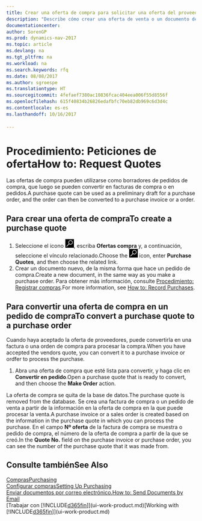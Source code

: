 ```yaml
---
title: Crear una oferta de compra para solicitar una oferta del proveedor
description: "Describe cómo crear una oferta de venta o un documento de solicitud de propuesta (RFQ) para registrar la oferta a un cliente para vender productos con determinadas condiciones."
documentationcenter: 
author: SorenGP
ms.prod: dynamics-nav-2017
ms.topic: article
ms.devlang: na
ms.tgt_pltfrm: na
ms.workload: na
ms.search.keywords: rfq
ms.date: 08/08/2017
ms.author: sgroespe
ms.translationtype: HT
ms.sourcegitcommit: 4fefaef7380ac10836fcac404eea006f55d8556f
ms.openlocfilehash: 615f40834b26826edafbfc70eb82db969c6d3d4c
ms.contentlocale: es-es
ms.lasthandoff: 10/16/2017

---
```

# <a name="how-to-request-quotes"></a><span data-ttu-id="baec1-103">Procedimiento: Peticiones de oferta</span><span class="sxs-lookup"><span data-stu-id="baec1-103">How to: Request Quotes</span></span>
<span data-ttu-id="baec1-104">Las ofertas de compra pueden utilizarse como borradores de pedidos de compra, que luego se pueden convertir en facturas de compra o en pedidos.</span><span class="sxs-lookup"><span data-stu-id="baec1-104">A purchase quote can be used as a preliminary draft for a purchase order, and the order can then be converted to a purchase invoice or a order.</span></span>


## <a name="to-create-a-purchase-quote"></a><span data-ttu-id="baec1-105">Para crear una oferta de compra</span><span class="sxs-lookup"><span data-stu-id="baec1-105">To create a purchase quote</span></span>
1. <span data-ttu-id="baec1-106">Seleccione el icono ![Buscar página o informe](media/ui-search/search_small.png "icono Buscar página o informe"), escriba **Ofertas compra** y, a continuación, seleccione el vínculo relacionado.</span><span class="sxs-lookup"><span data-stu-id="baec1-106">Choose the ![Search for Page or Report](media/ui-search/search_small.png "Search for Page or Report icon") icon, enter **Purchase Quotes**, and then choose the related link.</span></span>
2. <span data-ttu-id="baec1-107">Crear un documento nuevo, de la misma forma que hace un pedido de compra.</span><span class="sxs-lookup"><span data-stu-id="baec1-107">Create a new document, in the same way as you make a purchase order.</span></span> <span data-ttu-id="baec1-108">Para obtener más información, consulte [Procedimiento: Registrar compras](purchasing-how-record-purchases.md).</span><span class="sxs-lookup"><span data-stu-id="baec1-108">For more information, see [How to: Record Purchases](purchasing-how-record-purchases.md).</span></span>

## <a name="to-convert-a-purchase-quote-to-a-purchase-order"></a><span data-ttu-id="baec1-109">Para convertir una oferta de compra en un pedido de compra</span><span class="sxs-lookup"><span data-stu-id="baec1-109">To convert a purchase quote to a purchase order</span></span>
<span data-ttu-id="baec1-110">Cuando haya aceptado la oferta de proveedores, puede convertirla en una factura o una orden de compra para procesar la compra.</span><span class="sxs-lookup"><span data-stu-id="baec1-110">When you have accepted the vendors quote, you can convert it to a purchase invoice or ordfer to process the purchase.</span></span>

1. <span data-ttu-id="baec1-111">Abra una oferta de compra que esté lista para convertir, y haga clic en **Convertir en pedido**.</span><span class="sxs-lookup"><span data-stu-id="baec1-111">Open a purchase quote that is ready to convert, and then choose the **Make Order** action.</span></span>

<span data-ttu-id="baec1-112">La oferta de compra se quita de la base de datos.</span><span class="sxs-lookup"><span data-stu-id="baec1-112">The purchase quote is removed from the database.</span></span> <span data-ttu-id="baec1-113">Se crea una factura de compra o un pedido de venta a partir de la información en la oferta de compra en la que puede procesar la venta.</span><span class="sxs-lookup"><span data-stu-id="baec1-113">A purchase invoice or a sales order is created based on the information in the purchase quote in which you can process the purchase.</span></span> <span data-ttu-id="baec1-114">En el campo **Nº oferta** de la factura de compra se muestra o pedido de compra, el número de la oferta de compra a partir de la que se creó.</span><span class="sxs-lookup"><span data-stu-id="baec1-114">In the **Quote No.** field on the purchase invoice or purchase order, you can see the number of the purchase quote that it was made from.</span></span>

## <a name="see-also"></a><span data-ttu-id="baec1-115">Consulte también</span><span class="sxs-lookup"><span data-stu-id="baec1-115">See Also</span></span>
[<span data-ttu-id="baec1-116">Compras</span><span class="sxs-lookup"><span data-stu-id="baec1-116">Purchasing</span></span>](purchasing-manage-purchasing.md)  
[<span data-ttu-id="baec1-117">Configurar compras</span><span class="sxs-lookup"><span data-stu-id="baec1-117">Setting Up Purchasing</span></span>](purchasing-setup-purchasing.md)  
[<span data-ttu-id="baec1-118">Enviar documentos por correo electrónico.</span><span class="sxs-lookup"><span data-stu-id="baec1-118">How to: Send Documents by Email</span></span>](ui-how-send-documents-email.md)  
<span data-ttu-id="baec1-119">[Trabajar con [!INCLUDE[d365fin](includes/d365fin_md.md)]](ui-work-product.md)</span><span class="sxs-lookup"><span data-stu-id="baec1-119">[Working with [!INCLUDE[d365fin](includes/d365fin_md.md)]](ui-work-product.md)</span></span>

